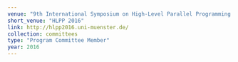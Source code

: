 ```yaml
---
venue: "9th International Symposium on High-Level Parallel Programming and Applications"
short_venue: "HLPP 2016"
link: http://hlpp2016.uni-muenster.de/
collection: committees
type: "Program Committee Member"
year: 2016
---
```

